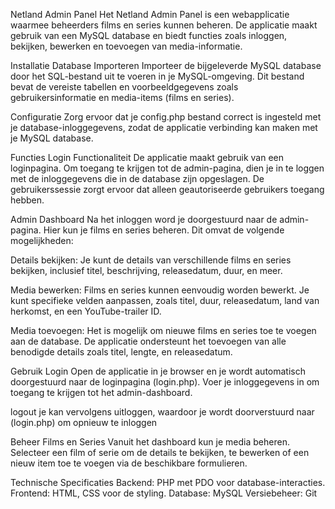Netland Admin Panel
Het Netland Admin Panel is een webapplicatie waarmee beheerders films en series kunnen beheren. De applicatie maakt gebruik van een MySQL database en biedt functies zoals inloggen, bekijken, bewerken en toevoegen van media-informatie.

Installatie
Database Importeren
Importeer de bijgeleverde MySQL database door het SQL-bestand uit te voeren in je MySQL-omgeving. Dit bestand bevat de vereiste tabellen en voorbeeldgegevens zoals gebruikersinformatie en media-items (films en series).

Configuratie
Zorg ervoor dat je config.php bestand correct is ingesteld met je database-inloggegevens, zodat de applicatie verbinding kan maken met je MySQL database.

Functies
Login Functionaliteit
De applicatie maakt gebruik van een loginpagina. Om toegang te krijgen tot de admin-pagina, dien je in te loggen met de inloggegevens die in de database zijn opgeslagen. De gebruikerssessie zorgt ervoor dat alleen geautoriseerde gebruikers toegang hebben.

Admin Dashboard
Na het inloggen word je doorgestuurd naar de admin-pagina. Hier kun je films en series beheren. Dit omvat de volgende mogelijkheden:

Details bekijken: Je kunt de details van verschillende films en series bekijken, inclusief titel, beschrijving, releasedatum, duur, en meer.

Media bewerken: Films en series kunnen eenvoudig worden bewerkt. Je kunt specifieke velden aanpassen, zoals titel, duur, releasedatum, land van herkomst, en een YouTube-trailer ID.

Media toevoegen: Het is mogelijk om nieuwe films en series toe te voegen aan de database. De applicatie ondersteunt het toevoegen van alle benodigde details zoals titel, lengte, en releasedatum.

Gebruik
Login
Open de applicatie in je browser en je wordt automatisch doorgestuurd naar de loginpagina (login.php). Voer je inloggegevens in om toegang te krijgen tot het admin-dashboard.

logout
je kan vervolgens uitloggen, waardoor je wordt doorverstuurd naar (login.php) om opnieuw te inloggen

Beheer Films en Series
Vanuit het dashboard kun je media beheren. Selecteer een film of serie om de details te bekijken, te bewerken of een nieuw item toe te voegen via de beschikbare formulieren.

Technische Specificaties
Backend: PHP met PDO voor database-interacties.
Frontend: HTML, CSS voor de styling.
Database: MySQL
Versiebeheer: Git

